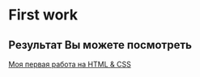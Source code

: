 # First work

## Результат Вы можете посмотреть 

[Моя первая работа на HTML & CSS](https://danilasankin.github.io/Only-HTML-resume-/)
